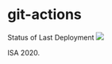 # git-actions

Status of Last Deployment
<img src="https://github.com/welcomenews/git-actions-Part1/workflows/My-Github-Actions/badge.svg?branch=master"><br>

ISA 2020.
